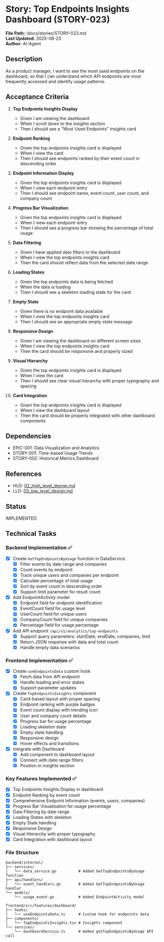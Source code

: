 # Story: Top Endpoints Insights Dashboard (STORY-023)

**File Path:** /docs/stories/STORY-023.md  
**Last Updated:** 2025-08-23  
**Author:** AI-Agent  

## Description
As a product manager, I want to see the most used endpoints on the dashboard, so that I can understand which API endpoints are most frequently accessed and identify usage patterns.

## Acceptance Criteria
1. **Top Endpoints Insights Display**
   - Given I am viewing the dashboard
   - When I scroll down to the insights section
   - Then I should see a "Most Used Endpoints" insights card

2. **Endpoint Ranking**
   - Given the top endpoints insights card is displayed
   - When I view the card
   - Then I should see endpoints ranked by their event count in descending order

3. **Endpoint Information Display**
   - Given the top endpoints insights card is displayed
   - When I view each endpoint entry
   - Then I should see endpoint name, event count, user count, and company count

4. **Progress Bar Visualization**
   - Given the top endpoints insights card is displayed
   - When I view each endpoint entry
   - Then I should see a progress bar showing the percentage of total usage

5. **Data Filtering**
   - Given I have applied date filters to the dashboard
   - When I view the top endpoints insights card
   - Then the card should reflect data from the selected date range

6. **Loading States**
   - Given the top endpoints data is being fetched
   - When the data is loading
   - Then I should see a skeleton loading state for the card

7. **Empty State**
   - Given there is no endpoint data available
   - When I view the top endpoints insights card
   - Then I should see an appropriate empty state message

8. **Responsive Design**
   - Given I am viewing the dashboard on different screen sizes
   - When I view the top endpoints insights card
   - Then the card should be responsive and properly sized

9. **Visual Hierarchy**
   - Given the top endpoints insights card is displayed
   - When I view the card
   - Then I should see clear visual hierarchy with proper typography and spacing

10. **Card Integration**
    - Given the top endpoints insights card is displayed
    - When I view the dashboard layout
    - Then the card should be properly integrated with other dashboard components

## Dependencies
- EPIC-001: Data Visualization and Analytics
- STORY-001: Time-based Usage Trends
- STORY-002: Historical Metrics Dashboard

## References
- HLD: [02_high_level_design.md](../02_high_level_design.md#module-frontend-application-frontend-001)
- LLD: [03_low_level_design.md](../03_low_level_design.md#component-frontend-react-application-frontend-001)

## Status
IMPLEMENTED

## Technical Tasks

### Backend Implementation ✅
- [x] Create `GetTopEndpointsByUsage` function in DataService
  - [x] Filter events by date range and companies
  - [x] Count events by endpoint
  - [x] Track unique users and companies per endpoint
  - [x] Calculate percentage of total usage
  - [x] Sort by event count in descending order
  - [x] Support limit parameter for result count

- [x] Add EndpointActivity model
  - [x] Endpoint field for endpoint identification
  - [x] EventCount field for usage level
  - [x] UserCount field for unique users
  - [x] CompanyCount field for unique companies
  - [x] Percentage field for usage percentage

- [x] Add API endpoint `/api/v1/analytics/top-endpoints`
  - [x] Support query parameters: startDate, endDate, companies, limit
  - [x] Return JSON response with data and total count
  - [x] Handle empty data scenarios

### Frontend Implementation ✅
- [x] Create `useEndpointsData` custom hook
  - [x] Fetch data from API endpoint
  - [x] Handle loading and error states
  - [x] Support parameter updates

- [x] Create `TopEndpointsInsights` component
  - [x] Card-based layout with proper spacing
  - [x] Endpoint ranking with purple badges
  - [x] Event count display with trending icon
  - [x] User and company count details
  - [x] Progress bar for usage percentage
  - [x] Loading skeleton state
  - [x] Empty state handling
  - [x] Responsive design
  - [x] Hover effects and transitions

- [x] Integrate with Dashboard
  - [x] Add component to dashboard layout
  - [x] Connect with date range filters
  - [x] Position in insights section

### Key Features Implemented ✅
- [x] Top Endpoints Insights Display in dashboard
- [x] Endpoint Ranking by event count
- [x] Comprehensive Endpoint Information (events, users, companies)
- [x] Progress Bar Visualization for usage percentage
- [x] Data Filtering by date range
- [x] Loading States with skeleton
- [x] Empty State handling
- [x] Responsive Design
- [x] Visual Hierarchy with proper typography
- [x] Card Integration with dashboard layout

### File Structure
```
backend/internal/
├── services/
│   └── data_service.go          # Added GetTopEndpointsByUsage function
├── api/handlers/
│   └── event_handlers.go        # Added GetTopEndpointsByUsage handler
└── models/
    └── usage_event.go           # Added EndpointActivity model

frontend/src/features/dashboard/
├── hooks/
│   └── useEndpointsData.ts      # Custom hook for endpoints data
├── components/
│   └── TopEndpointsInsights.tsx # Insights component
└── services/
    └── dashboardService.ts      # Added getTopEndpointsByUsage API call
```
